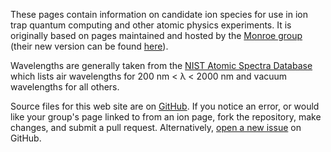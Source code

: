 These pages contain information on candidate ion species for use in
ion trap quantum computing and other atomic physics experiments. It is
originally based on pages maintained and hosted by the
[Monroe group](http://iontrap.umd.edu/) (their new version can be
found [here](http://iontrap.umd.edu/resources-2/periodic-table/)).

Wavelengths are generally taken from the
[NIST Atomic Spectra Database](http://physics.nist.gov/PhysRefData/ASD/lines_form.html)
which lists air wavelengths for 200 nm < λ < 2000 nm and vacuum
wavelengths for all others.

Source files for this web site are on
[GitHub](https://github.com/mivade/ionptable). If you notice an error,
or would like your group's page linked to from an ion page, fork the
repository, make changes, and submit a pull request. Alternatively,
[open a new issue](https://github.com/mivade/ionptable/issues) on
GitHub.
